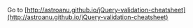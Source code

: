 Go to [http://astroanu.github.io/jQuery-validation-cheatsheet](http://astroanu.github.io/jQuery-validation-cheatsheet)
